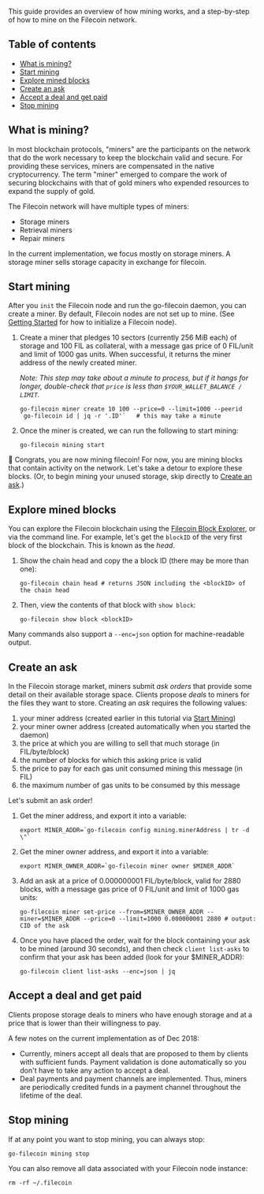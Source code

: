 <!---
title: "Mining Filecoin"
weight: 20
pre: "<i class='fas fa-fw fa-gem'></i> "
--->


This guide provides an overview of how mining works, and a step-by-step of how to mine on the Filecoin network.

## Table of contents

* [What is mining?](#what-is-mining)
* [Start mining](#start-mining)
* [Explore mined blocks](#explore-mined-blocks)
* [Create an ask](#create-an-ask)
* [Accept a deal and get paid](#accept-a-deal-and-get-paid)
* [Stop mining](#stop-mining)

## <div id="what-is-mining" />What is mining?

In most blockchain protocols, "miners" are the participants on the network that do the work necessary to keep the blockchain valid and secure. For providing these services, miners are compensated in the native cryptocurrency. The term "miner" emerged to compare the work of securing blockchains with that of gold miners who expended resources to expand the supply of gold.
<!--
One key difference between Proof-of-Work systems (such as Bitcoin) and Filecoin is that Filecoin is designed to generate a native token as. More specifically, in the case of Filecoin, miners secure the network by computing proofs of storage and the overall purpose of the network is for miners to provide storage to other users. Contrast this to Bitcoin, in which miners secure the network by computing wasteful proofs of work, while the overall purposes of the network are transactions and store-of-value.-->

The Filecoin network will have multiple types of miners:
* Storage miners
* Retrieval miners
* Repair miners

In the current implementation, we focus mostly on storage miners. A storage miner sells storage capacity in exchange for filecoin.

## Start mining

After you `init` the Filecoin node and run the go-filecoin daemon, you can create a miner. By default, Filecoin nodes are not set up to mine. (See [Getting Started](/getting-started) for how to initialize a Filecoin node).

1. Create a miner that pledges 10 sectors (currently 256 MiB each) of storage and 100 FIL as collateral, with a message gas price of 0 FIL/unit and limit of 1000 gas units. When successful, it returns the miner address of the newly created miner.

    *Note: This step may take about a minute to process, but if it hangs for longer, double-check that `price` is less than `$YOUR_WALLET_BALANCE / LIMIT`.*

    ```shell
    go-filecoin miner create 10 100 --price=0 --limit=1000 --peerid `go-filecoin id | jq -r '.ID'`   # this may take a minute
    ```
1. Once the miner is created, we can run the following to start mining:
    ```shell
    go-filecoin mining start
    ```
:star2: Congrats, you are now mining filecoin! For now, you are mining blocks that contain activity on the network. Let's take a detour to explore these blocks. (Or, to begin mining your unused storage, skip directly to [Create an ask](#create-an-ask).)

## Explore mined blocks

You can explore the Filecoin blockchain using the [Filecoin Block Explorer](http://nightly.kittyhawk.wtf:8000/), or via the command line.  For example, let's get the `blockID` of the very first block of the blockchain. This is known as the _head_.

1. Show the chain head and copy the a block ID (there may be more than one):

    ```Shell    
    go-filecoin chain head # returns JSON including the <blockID> of the chain head
    ```

1. Then, view the contents of that block with `show block`:

    ```Shell    
    go-filecoin show block <blockID>
    ```

Many commands also support a `--enc=json` option for machine-readable output.

## Create an ask

In the Filecoin storage market, miners submit *ask orders* that provide some detail on their available storage space. Clients propose *deals* to miners for the files they want to store. Creating an _ask_ requires the following values:
1. your miner address (created earlier in this tutorial via [Start Mining](#start-mining))
1. your miner owner address (created automatically when you started the daemon)
1. the price at which you are willing to sell that much storage (in FIL/byte/block)
1. the number of blocks for which this asking price is valid
1. the price to pay for each gas unit consumed mining this message (in FIL)
1. the maximum number of gas units to be consumed by this message

Let's submit an ask order!

1. Get the miner address, and export it into a variable:
    ```Shell
    export MINER_ADDR=`go-filecoin config mining.minerAddress | tr -d \"`
    ```

1. Get the miner owner address, and export it into a variable:
    ```shell
    export MINER_OWNER_ADDR=`go-filecoin miner owner $MINER_ADDR`
    ```

1. Add an ask at a price of 0.000000001 FIL/byte/block, valid for 2880 blocks, with a message gas price of 0 FIL/unit and limit of 1000 gas units:
    ```shell
    go-filecoin miner set-price --from=$MINER_OWNER_ADDR --miner=$MINER_ADDR --price=0 --limit=1000 0.000000001 2880 # output: CID of the ask
    ```
1. Once you have placed the order, wait for the block containing your ask to be mined (around 30 seconds), and then check `client list-asks` to confirm that your ask has been added (look for your $MINER_ADDR):
    ```Shell
    go-filecoin client list-asks --enc=json | jq
    ```

## Accept a deal and get paid

Clients propose storage deals to miners who have enough storage and at a price that is lower than their willingness to pay.

A few notes on the current implementation as of Dec 2018:
- Currently, miners accept all deals that are proposed to them by clients with sufficient funds. Payment validation is done automatically so you don't have to take any action to accept a deal.
- Deal payments and payment channels are implemented. Thus, miners are periodically credited funds in a payment channel throughout the lifetime of the deal.

## Stop mining

If at any point you want to stop mining, you can always stop:
```Shell
go-filecoin mining stop
```
You can also remove all data associated with your Filecoin node instance:
```Shell
rm -rf ~/.filecoin
```
